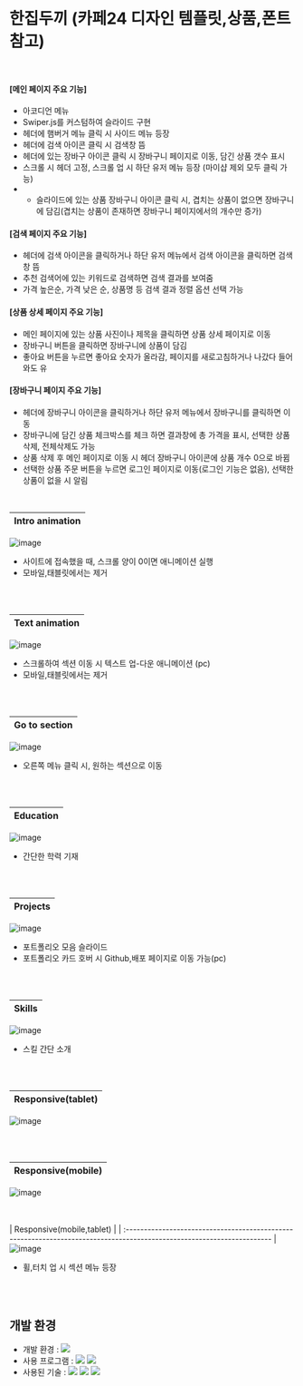 


# 한집두끼 (카페24 디자인 템플릿,상품,폰트 참고)


<br>

####   [메인 페이지 주요 기능]
 * 아코디언 메뉴
 * Swiper.js를 커스텀하여 슬라이드 구현
 * 헤더에 햄버거 메뉴 클릭 시 사이드 메뉴 등장
 * 헤더에 검색 아이콘 클릭 시 검색창 뜸
 * 헤더에 있는 장바구 아이콘 클릭 시 장바구니 페이지로 이동, 담긴 상품 갯수 표시
 * 스크롤 시 헤더 고정, 스크롤 업 시 하단 유저 메뉴 등장 (마이샵 제외 모두 클릭 가능)
 *  * 슬라이드에 있는 상품 장바구니 아이콘 클릭 시, 겹치는 상품이 없으면 장바구니에 담김(겹치는 상품이 존재하면 장바구니 페이지에서의 개수만 증가)

   ####   [검색 페이지 주요 기능]
 * 헤더에 검색 아이콘을 클릭하거나 하단 유저 메뉴에서 검색 아이콘을 클릭하면 검색창 뜸
 * 추천 검색어에 있는 키워드로 검색하면 검색 결과를 보여줌
 * 가격 높은순, 가격 낮은 순, 상품명 등 검색 결과 정렬 옵션 선택 가능

  ####   [상품 상세 페이지 주요 기능]
* 메인 페이지에 있는 상품 사진이나 제목을 클릭하면 상품 상세 페이지로 이동
 * 장바구니 버튼을 클릭하면 장바구니에 상품이 담김
 * 좋아요 버튼을 누르면 좋아요 숫자가 올라감, 페이지를 새로고침하거나 나갔다 들어와도 유

 ####   [장바구니 페이지 주요 기능]
* 헤더에 장바구니 아이콘을 클릭하거나 하단 유저 메뉴에서 장바구니를 클릭하면 이동
* 장바구니에 담긴 상품 체크박스를 체크 하면 결과창에 총 가격을 표시, 선택한 상품 삭제, 전체삭제도 가능
* 상품 삭제 후 메인 페이지로 이동 시 헤더 장바구니 아이콘에 상품 개수 0으로 바뀜
* 선택한 상품 주문 버튼을 누르면 로그인 페이지로 이동(로그인 기능은 없음), 선택한 상품이 없을 시 알림 

   





<br>

| Intro animation                                                                                                   |
| :---------------------------------------------------------------------------------------------------------------------- |
![image](https://github.com/kkh12345/kkh3/blob/main/Animation.gif)
 * 사이트에 접속했을 때, 스크롤 양이 0이면 애니메이션 실행
 * 모바일,태블릿에서는 제거

<br><br>

| Text animation                                                                                                  |
| :---------------------------------------------------------------------------------------------------------------------- |
![image](https://github.com/kkh12345/kkh3/blob/main/Animation%20text.gif)
 * 스크롤하여 섹션 이동 시 텍스트 업-다운 애니메이션 (pc)
 * 모바일,태블릿에서는 제거

<br><br>

| Go to section                                                                                                  |
| :---------------------------------------------------------------------------------------------------------------------- |
![image](https://github.com/kkh12345/kkh3/blob/main/section.gif)
 * 오른쪽 메뉴 클릭 시, 원하는 섹션으로 이동

<br><br>






| Education                                                                                                    |
| :---------------------------------------------------------------------------------------------------------------------- |
![image](https://github.com/kkh12345/kkh3/blob/main/edu.png)
 * 간단한 학력 기재

<br><br>

| Projects                                                                                                   |
| :---------------------------------------------------------------------------------------------------------------------- |
![image](https://github.com/kkh12345/kkh3/blob/main/projects.png)
 * 포트폴리오 모음 슬라이드
 * 포트폴리오 카드 호버 시 Github,배포 페이지로 이동 가능(pc)

<br><br>

| Skills                                                                                                   |
| :---------------------------------------------------------------------------------------------------------------------- |
![image](https://github.com/kkh12345/kkh3/blob/main/skills.png)
 * 스킬 간단 소개

<br><br>

| Responsive(tablet)                                                                                                   |
| :---------------------------------------------------------------------------------------------------------------------- |
![image](https://github.com/kkh12345/kkh3/blob/main/tablet.png)

<br><br>

| Responsive(mobile)                                                                                                   |
| :---------------------------------------------------------------------------------------------------------------------- |
![image](https://github.com/kkh12345/kkh3/blob/main/mobile.png)


 <br><br>
| Responsive(mobile,tablet)                                                                                                   |
| :---------------------------------------------------------------------------------------------------------------------- |
![image](https://github.com/kkh12345/kkh3/blob/main/responsive.gif)
 * 휠,터치 업 시 섹션 메뉴 등장
   

   





  <br><br>



  ##  개발 환경

- 개발 환경 : <img src="https://img.shields.io/badge/windows11-0078D6?style=flat-square&logo=windows10&logoColor=white"/>
- 사용 프로그램 : <img src="https://img.shields.io/badge/Vs code-007ACC?style=flat-square&logo=visualstudiocode&logoColor=white"/>  <img src="https://img.shields.io/badge/figma-F24E1E?style=flat-square&logo=figma&logoColor=white"/>
- 사용된 기술 :
  <img src="https://img.shields.io/badge/html5-E34F26?style=flat-square&logo=html5&logoColor=white"> <img src="https://img.shields.io/badge/css3-1572B6?style=flat-square&logo=css3&logoColor=white">  <img src="https://img.shields.io/badge/JavaScript-F7DF1E?style=flat-square&logo=JavaScript&logoColor=white"> 


  

    
   

